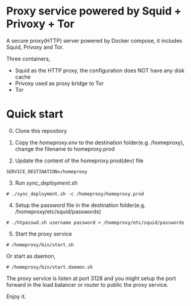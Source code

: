 Proxy service powered by Squid + Privoxy + Tor
===============================================

A secure proxy(HTTP) server powered by Docker compose, it includes Squid, Privoxy and Tor.

Three containers,

* Squid as the HTTP proxy, the configuration does NOT have any disk cache
* Privoxy used as proxy bridge to Tor
* Tor

# Quick start

0. Clone this repository

1. Copy the _homeproxy.env_ to the destination folder(e.g. /homeproxy), change the filename to homeproxy.prod

2. Update the content of the homeproxy.prod(dev) file 

```
SERVICE_DESTINATION=/homeproxy
```

3.  Run _sync_deployment.sh_

```
# ./sync_deployment.sh -c /homeproxy/homeproxy.prod
```

4. Setup the password file in the destination folder(e.g. /homeproxy/etc/squid/passwords)

```
# ./htpasswd.sh username password > /homeproxy/etc/squid/passwords
```

5. Start the proxy service

```
# /homeproxy/bin/start.sh
```

Or start as daemon, 

```
# /homeproxy/bin/start.daemon.sh
```

The proxy service is listen at port 3128 and you might setup the port forward in the load balancer or router to public the proxy service.

Enjoy it.
